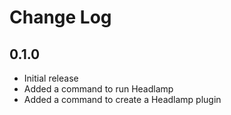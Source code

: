 # Change Log


## 0.1.0

- Initial release
- Added a command to run Headlamp
- Added a command to create a Headlamp plugin
